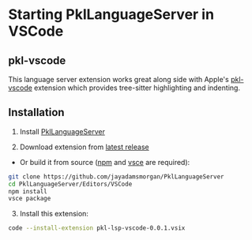 # Starting PklLanguageServer in VSCode

## pkl-vscode

This language server extension works great along side with Apple's [pkl-vscode][uri-pkl-vscode] extension which provides tree-sitter highlighting and indenting.

## Installation

1. Install [PklLanguageServer][uri-pkl-ls]

2. Download extension from [latest release][uri-releases]

- Or build it from source ([npm][uri-npm] and [vsce][uri-vsce] are required):

```bash
git clone https://github.com/jayadamsmorgan/PklLanguageServer
cd PklLanguageServer/Editors/VSCode
npm install
vsce package
```

3. Install this extension:

```bash
code --install-extension pkl-lsp-vscode-0.0.1.vsix
```

[uri-npm]: https://www.npmjs.com/package/npm
[uri-vsce]: https://github.com/microsoft/vscode-vsce
[uri-releases]: https://github.com/jayadamsmorgan/PklLanguageServer/releases
[uri-pkl-ls]: https://github.com/jayadamsmorgan/PklLanguageServer/blob/master/README.md
[uri-pkl-vscode]: https://github.com/apple/pkl-vscode
